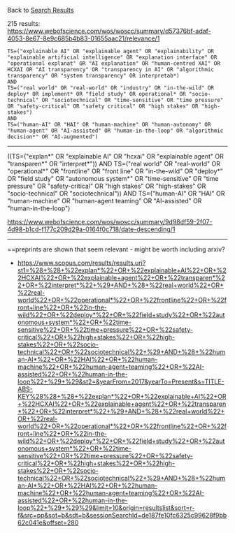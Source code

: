 Back to [Search Results](<Search Results.md>)


215 results:
https://www.webofscience.com/wos/woscc/summary/d57376bf-adaf-4053-8e67-8e9c685b4b83-01655aac21/relevance/1

```
TS=("explainable AI" OR "explainable agent" OR "explainability" OR "explainable artificial intelligence" OR "explanation interface" OR "operational explanat" OR "AI explanation" OR "human-centred XAI" OR HCXAI OR "AI transparency" OR "transparency in AI" OR "algorithmic transparency" OR "system transparency" OR interpretab*)
AND
TS=("real world" OR "real-world" OR "industry" OR "in-the-wild" OR deploy* OR implement* OR "field study" OR operational* OR "socio-technical" OR "sociotechnical" OR "time-sensitive" OR "time pressure" OR "safety-critical" OR "safety critical" OR "high stakes" OR "high-stakes")
AND
TS=("human-AI" OR "HAI" OR "human-machine" OR "human-autonomy" OR "human-agent" OR "AI-assisted" OR "human-in-the-loop" OR "algorithmic decision*" OR "AI-augmented")
```



---


((TS=("explan*" OR "explainable AI" OR "hcxai" OR "explainable agent" OR "transparen*" OR "interpret*")) 
AND TS=("real world" OR "real-world" OR "operational*" OR "frontline" OR "front line" OR "in-the-wild" OR "deploy*" OR "field study" OR "autonomous system*" OR "time-sensitive" OR "time pressure" OR "safety-critical" OR "high stakes" OR "high-stakes" OR "socio-technical" OR "sociotechnical")) 
AND TS=("human-AI" OR "HAI" OR "human-machine" OR "human-agent teaming" OR "AI-assisted" OR "human-in-the-loop")

https://www.webofscience.com/wos/woscc/summary/9d98df59-2f07-4d98-b1cd-f177c209d29a-0164f0c718/date-descending/1



---


==preprints are shown that seem relevant - might be worth including arxiv?

- https://www.scopus.com/results/results.uri?st1=%28+%28+%22explan*%22+OR+%22explainable+AI%22+OR+%22HCXAI%22+OR+%22explainable+agent%22+OR+%22transparen*%22+OR+%22interpret*%22+%29+AND+%28+%22real+world%22+OR+%22real-world%22+OR+%22operational*%22+OR+%22frontline%22+OR+%22front+line%22+OR+%22in-the-wild%22+OR+%22deploy*%22+OR+%22field+study%22+OR+%22autonomous+system*%22+OR+%22time-sensitive%22+OR+%22time+pressure%22+OR+%22safety-critical%22+OR+%22high+stakes%22+OR+%22high-stakes%22+OR+%22socio-technical%22+OR+%22sociotechnical%22+%29+AND+%28+%22human-AI*%22+OR+%22HAI%22+OR+%22human-machine%22+OR+%22human-agent+teaming%22+OR+%22AI-assisted%22+OR+%22human-in-the-loop%22+%29+%29&st2=&yearFrom=2017&yearTo=Present&s=TITLE-ABS-KEY%28%28+%28+%22explan*%22+OR+%22explainable+AI%22+OR+%22HCXAI%22+OR+%22explainable+agent%22+OR+%22transparen*%22+OR+%22interpret*%22+%29+AND+%28+%22real+world%22+OR+%22real-world%22+OR+%22operational*%22+OR+%22frontline%22+OR+%22front+line%22+OR+%22in-the-wild%22+OR+%22deploy*%22+OR+%22field+study%22+OR+%22autonomous+system*%22+OR+%22time-sensitive%22+OR+%22time+pressure%22+OR+%22safety-critical%22+OR+%22high+stakes%22+OR+%22high-stakes%22+OR+%22socio-technical%22+OR+%22sociotechnical%22+%29+AND+%28+%22human-AI*%22+OR+%22HAI%22+OR+%22human-machine%22+OR+%22human-agent+teaming%22+OR+%22AI-assisted%22+OR+%22human-in-the-loop%22+%29+%29%29&limit=10&origin=resultslist&sort=r-f&src=pp&sot=b&sdt=b&sessionSearchId=de187fe10fc6325c99628f9bb62c041e&offset=280


